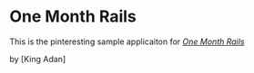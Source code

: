 # One Month Rails

This is the pinteresting sample applicaiton for 
[*One Month Rails*](http://onemonthrails.com)

by [King Adan]